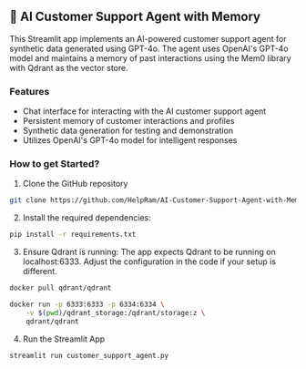## 🛒 AI Customer Support Agent with Memory
This Streamlit app implements an AI-powered customer support agent for synthetic data generated using GPT-4o. The agent uses OpenAI's GPT-4o model and maintains a memory of past interactions using the Mem0 library with Qdrant as the vector store.

### Features

- Chat interface for interacting with the AI customer support agent
- Persistent memory of customer interactions and profiles
- Synthetic data generation for testing and demonstration
- Utilizes OpenAI's GPT-4o model for intelligent responses

### How to get Started?

1. Clone the GitHub repository
```bash
git clone https://github.com/HelpRam/AI-Customer-Support-Agent-with-Memory
```

2. Install the required dependencies:

```bash
pip install -r requirements.txt
```

3. Ensure Qdrant is running:
The app expects Qdrant to be running on localhost:6333. Adjust the configuration in the code if your setup is different.

```bash
docker pull qdrant/qdrant

docker run -p 6333:6333 -p 6334:6334 \
    -v $(pwd)/qdrant_storage:/qdrant/storage:z \
    qdrant/qdrant
```

4. Run the Streamlit App
```bash
streamlit run customer_support_agent.py
```
